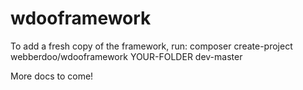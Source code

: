 # wdooframework

To add a fresh copy of the framework, run: composer create-project webberdoo/wdooframework YOUR-FOLDER dev-master

<p>More docs to come!</p>